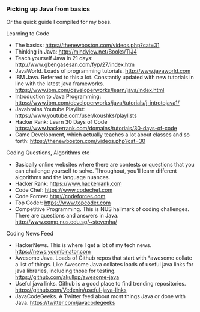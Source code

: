### Picking up Java from basics

Or the quick guide I compiled for my boss. 

Learning to Code
- The basics: https://thenewboston.com/videos.php?cat=31
- Thinking in Java: http://mindview.net/Books/TIJ4 
- Teach yourself Java in 21 days: http://www.gbengasesan.com/fyp/27/index.htm 
- JavaWorld. Loads of programming tutorials. http://www.javaworld.com 
- IBM Java. Referred to this a lot. Constantly updated with new tutorials in line with the latest java frameworks. https://www.ibm.com/developerworks/learn/java/index.html 
- Introduction to Java Programming: https://www.ibm.com/developerworks/java/tutorials/j-introtojava1/ 
- Javabrains Youtube Playlist: https://www.youtube.com/user/koushks/playlists 
- Hacker Rank: Learn 30 Days of Code https://www.hackerrank.com/domains/tutorials/30-days-of-code
- Game Development, which actually teaches a lot about classes and so forth: https://thenewboston.com/videos.php?cat=30 

Coding Questions, Algorithms etc
- Basically online websites where there are contests or questions that you can challenge yourself to solve. Throughout, you’ll learn different algorithms and the language nuances. 
- Hacker Rank: https://www.hackerrank.com 
- Code Chef: https://www.codechef.com 
- Code Forces: http://codeforces.com 
- Top Coder: https://www.topcoder.com 
- Competitive Programming. This is NUS hallmark of coding challenges. There are questions and answers in Java. http://www.comp.nus.edu.sg/~stevenha/ 

Coding News Feed
- HackerNews. This is where I get a lot of my tech news. https://news.ycombinator.com 
- Awesome Java. Loads of Github repos that start with *awesome collate a list of things. Like Awesome Java collates loads of useful java links for java libraries, including those for testing. https://github.com/akullpp/awesome-java  
- Useful java links. Github is a good place to find trending repositories. https://github.com/Vedenin/useful-java-links 
- JavaCodeGeeks. A Twitter feed about most things Java or done with Java. https://twitter.com/javacodegeeks 
